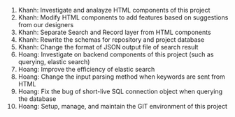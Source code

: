 1) Khanh: Investigate and analayze HTML components of this project
2) Khanh: Modify HTML components to add features based on suggestions from our designers
3) Khanh: Separate Search and Record layer from HTML components
4) Khanh: Rewrite the schemas for repository and project database
5) Khanh: Change the format of JSON output file of search result
6) Hoang: Investigate on backend components of this project (such as querying, elastic search)
7) Hoang: Improve the efficiency of elastic search
8) Hoang: Change the input parsing method when keywords are sent from HTML
9) Hoang: Fix the bug of short-live SQL connection object when querying the database
10) Hoang: Setup, manage, and maintain the GIT environment of this project